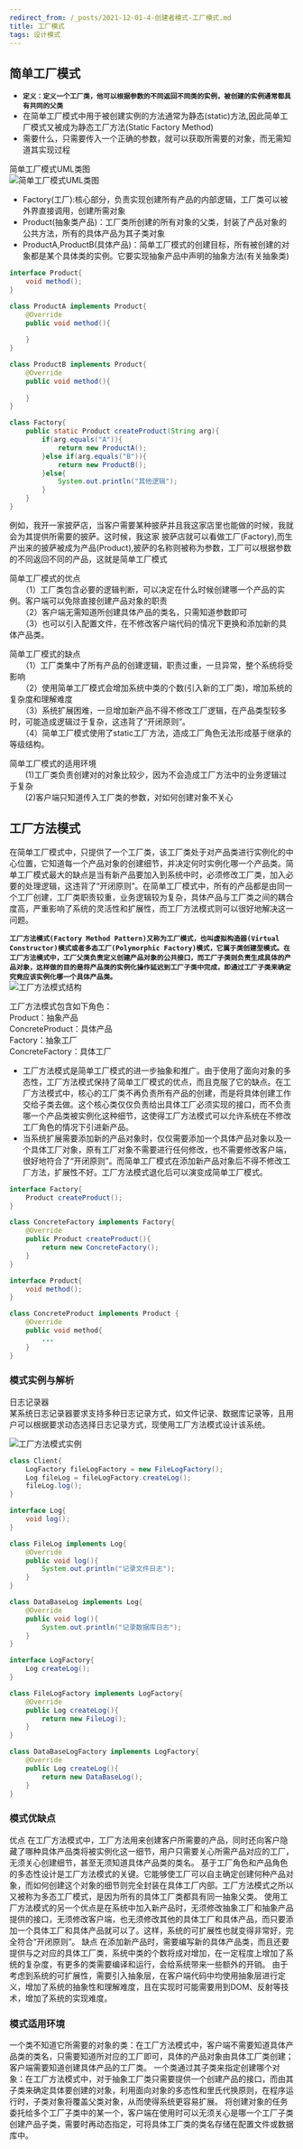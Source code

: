 ```yaml
---
redirect_from: /_posts/2021-12-01-4-创建者模式-工厂模式.md
title: 工厂模式
tags: 设计模式
---
```


## 简单工厂模式

- **`定义：定义一个工厂类，他可以根据参数的不同返回不同类的实例，被创建的实例通常都具有共同的父类`**  
- 在简单工厂模式中用于被创建实例的方法通常为静态(static)方法,因此简单工厂模式又被成为静态工厂方法(Static Factory Method)
- 需要什么，只需要传入一个正确的参数，就可以获取所需要的对象，而无需知道其实现过程  

简单工厂模式UML类图  
![简单工厂模式UML类图](/assets/image/设计模式/工厂模式/简单工厂模式结构.jpg)  
- Factory(工厂):核心部分，负责实现创建所有产品的内部逻辑，工厂类可以被外界直接调用，创建所需对象
- Product(抽象类产品)：工厂类所创建的所有对象的父类，封装了产品对象的公共方法，所有的具体产品为其子类对象
- ProductA,ProductB(具体产品)：简单工厂模式的创建目标，所有被创建的对象都是某个具体类的实例。它要实现抽象产品中声明的抽象方法(有关抽象类)  
        
```java
interface Product{
    void method();
}

class ProductA implements Product{
    @Override
    public void method(){
    
    }
}

class ProductB implements Product{
    @Override
    public void method(){
    
    }
}

class Factory{
    public static Product createProduct(String arg){
        if(arg.equals("A")){
            return new ProductA();
        }else if(arg.equals("B")){
            return new ProductB();
        }else{
            System.out.println("其他逻辑");
        }
    }
}
```  

例如，我开一家披萨店，当客户需要某种披萨并且我这家店里也能做的时候，我就会为其提供所需要的披萨。这时候，我这家 披萨店就可以看做工厂(Factory),而生产出来的披萨被成为产品(Product),披萨的名称则被称为参数，工厂可以根据参数的不同返回不同的产品，这就是简单工厂模式  

简单工厂模式的优点  
　　（1）工厂类包含必要的逻辑判断，可以决定在什么时候创建哪一个产品的实例。客户端可以免除直接创建产品对象的职责  
　　（2）客户端无需知道所创建具体产品的类名，只需知道参数即可  
　　（3）也可以引入配置文件，在不修改客户端代码的情况下更换和添加新的具体产品类。  

简单工厂模式的缺点  
　　（1）工厂类集中了所有产品的创建逻辑，职责过重，一旦异常，整个系统将受影响  
　　（2）使用简单工厂模式会增加系统中类的个数(引入新的工厂类)，增加系统的复杂度和理解难度  
　　（3）系统扩展困难，一旦增加新产品不得不修改工厂逻辑，在产品类型较多时，可能造成逻辑过于复杂，这违背了“开闭原则”。    
　　（4）简单工厂模式使用了static工厂方法，造成工厂角色无法形成基于继承的等级结构。  

简单工厂模式的适用环境  
　　(1)工厂类负责创建对的对象比较少，因为不会造成工厂方法中的业务逻辑过于复杂  
　　(2)客户端只知道传入工厂类的参数，对如何创建对象不关心  

## 工厂方法模式
在简单工厂模式中，只提供了一个工厂类，该工厂类处于对产品类进行实例化的中心位置，它知道每一个产品对象的创建细节，并决定何时实例化哪一个产品类。简单工厂模式最大的缺点是当有新产品要加入到系统中时，必须修改工厂类，加入必要的处理逻辑，这违背了“开闭原则”。在简单工厂模式中，所有的产品都是由同一个工厂创建，工厂类职责较重，业务逻辑较为复杂，具体产品与工厂类之间的耦合度高，严重影响了系统的灵活性和扩展性，而工厂方法模式则可以很好地解决这一问题。  


**`工厂方法模式(Factory Method Pattern)又称为工厂模式，也叫虚拟构造器(Virtual Constructor)模式或者多态工厂(Polymorphic Factory)模式，它属于类创建型模式。在工厂方法模式中，工厂父类负责定义创建产品对象的公共接口，而工厂子类则负责生成具体的产品对象，这样做的目的是将产品类的实例化操作延迟到工厂子类中完成，即通过工厂子类来确定究竟应该实例化哪一个具体产品类。`**     
![工厂方法模式结构](/assets/image/设计模式/工厂模式/工厂方法模式结构.jpg)  

工厂方法模式包含如下角色：  
Product：抽象产品  
ConcreteProduct：具体产品  
Factory：抽象工厂  
ConcreteFactory：具体工厂  
- 工厂方法模式是简单工厂模式的进一步抽象和推广。由于使用了面向对象的多态性，工厂方法模式保持了简单工厂模式的优点，而且克服了它的缺点。在工厂方法模式中，核心的工厂类不再负责所有产品的创建，而是将具体创建工作交给子类去做。这个核心类仅仅负责给出具体工厂必须实现的接口，而不负责哪一个产品类被实例化这种细节，这使得工厂方法模式可以允许系统在不修改工厂角色的情况下引进新产品。
- 当系统扩展需要添加新的产品对象时，仅仅需要添加一个具体产品对象以及一个具体工厂对象，原有工厂对象不需要进行任何修改，也不需要修改客户端，很好地符合了“开闭原则”。而简单工厂模式在添加新产品对象后不得不修改工厂方法，扩展性不好。工厂方法模式退化后可以演变成简单工厂模式。  
   
```java
interface Factory{
    Product createProduct();
}

class ConcreteFactory implements Factory{
    @Override
    public Product createProduct(){
        return new ConcreteFactory();
    }   
}

interface Product{
    void method();
}

class ConcreteProduct implements Product {
    @Override
    public void method{
        ...
    }
}
```  

### 模式实例与解析
日志记录器  
某系统日志记录器要求支持多种日志记录方式，如文件记录、数据库记录等，且用户可以根据要求动态选择日志记录方式，现使用工厂方法模式设计该系统。  

![工厂方法模式实例](/assets/image/设计模式/工厂模式/工厂方法模式实例.jpg)  

```java
class Client{
    LogFactory fileLogFactory = new FileLogFactory();
    Log fileLog = fileLogFactory.createLog();
    fileLog.log();
}

interface Log{
    void log();
}

class FileLog implements Log{
    @Override
    public void log(){
        System.out.println("记录文件日志");
    }
}

class DataBaseLog implements Log{
    @Override
    public void log(){
        System.out.println("记录数据库日志");
    }
}

interface LogFactory{
    Log createLog();
}

class FileLogFactory implements LogFactory{
    @Override
    public Log createLog(){
        return new FileLog();
    }
}

class DataBaseLogFactory implements LogFactory{
    @Override
    public Log createLog(){
        return new DataBaseLog();
    }
}
```  

### 模式优缺点
优点
在工厂方法模式中，工厂方法用来创建客户所需要的产品，同时还向客户隐藏了哪种具体产品类将被实例化这一细节，用户只需要关心所需产品对应的工厂，无须关心创建细节，甚至无须知道具体产品类的类名。
基于工厂角色和产品角色的多态性设计是工厂方法模式的关键。它能够使工厂可以自主确定创建何种产品对象，而如何创建这个对象的细节则完全封装在具体工厂内部。工厂方法模式之所以又被称为多态工厂模式，是因为所有的具体工厂类都具有同一抽象父类。
使用工厂方法模式的另一个优点是在系统中加入新产品时，无须修改抽象工厂和抽象产品提供的接口，无须修改客户端，也无须修改其他的具体工厂和具体产品，而只要添加一个具体工厂和具体产品就可以了。这样，系统的可扩展性也就变得非常好，完全符合“开闭原则”。
缺点
在添加新产品时，需要编写新的具体产品类，而且还要提供与之对应的具体工厂类，系统中类的个数将成对增加，在一定程度上增加了系统的复杂度，有更多的类需要编译和运行，会给系统带来一些额外的开销。
由于考虑到系统的可扩展性，需要引入抽象层，在客户端代码中均使用抽象层进行定义，增加了系统的抽象性和理解难度，且在实现时可能需要用到DOM、反射等技术，增加了系统的实现难度。

### 模式适用环境
一个类不知道它所需要的对象的类：在工厂方法模式中，客户端不需要知道具体产品类的类名，只需要知道所对应的工厂即可，具体的产品对象由具体工厂类创建；客户端需要知道创建具体产品的工厂类。
一个类通过其子类来指定创建哪个对象：在工厂方法模式中，对于抽象工厂类只需要提供一个创建产品的接口，而由其子类来确定具体要创建的对象，利用面向对象的多态性和里氏代换原则，在程序运行时，子类对象将覆盖父类对象，从而使得系统更容易扩展。
将创建对象的任务委托给多个工厂子类中的某一个，客户端在使用时可以无须关心是哪一个工厂子类创建产品子类，需要时再动态指定，可将具体工厂类的类名存储在配置文件或数据库中。

